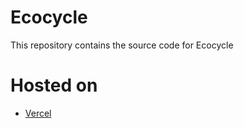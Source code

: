 # Ecocycle
This repository contains the source code for Ecocycle



# Hosted on
- [Vercel](https://ecocycle.vercel.app) 
